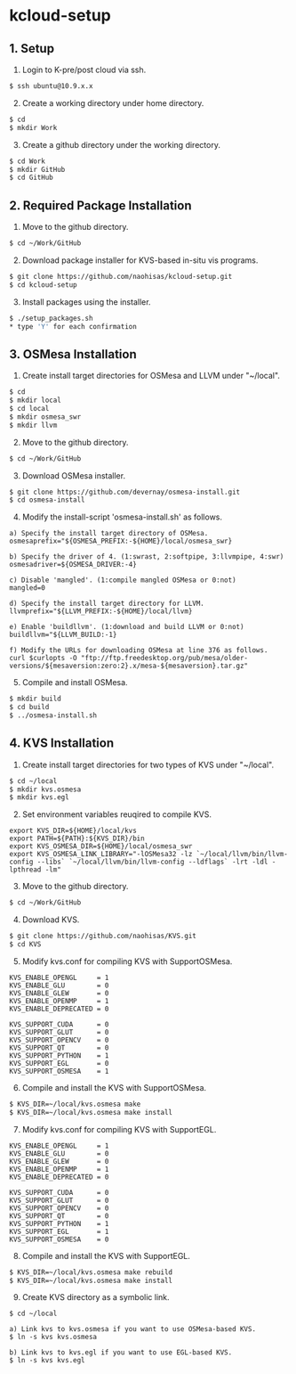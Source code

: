 # kcloud-setup

## 1. Setup

1. Login to K-pre/post cloud via ssh.

```sh
$ ssh ubuntu@10.9.x.x
```

2. Create a working directory under home directory.

```sh
$ cd
$ mkdir Work
```

3. Create a github directory under the working directory.

```sh
$ cd Work
$ mkdir GitHub
$ cd GitHub
```

## 2. Required Package Installation

1. Move to the github directory.

```sh
$ cd ~/Work/GitHub
```

2. Download package installer for KVS-based in-situ vis programs.

```sh
$ git clone https://github.com/naohisas/kcloud-setup.git
$ cd kcloud-setup
```

3. Install packages using the installer.

```sh
$ ./setup_packages.sh
* type 'Y' for each confirmation
```

## 3. OSMesa Installation

1. Create install target directories for OSMesa and LLVM under "~/local".

```sh
$ cd
$ mkdir local
$ cd local
$ mkdir osmesa_swr
$ mkdir llvm
```

2. Move to the github directory.

```sh
$ cd ~/Work/GitHub
```

3. Download OSMesa installer.

```sh
$ git clone https://github.com/devernay/osmesa-install.git
$ cd osmesa-install
```

4. Modify the install-script 'osmesa-install.sh' as follows.

```
a) Specify the install target directory of OSMesa.
osmesaprefix="${OSMESA_PREFIX:-${HOME}/local/osmesa_swr}

b) Specify the driver of 4. (1:swrast, 2:softpipe, 3:llvmpipe, 4:swr)
osmesadriver=${OSMESA_DRIVER:-4}

c) Disable 'mangled'. (1:compile mangled OSMesa or 0:not)
mangled=0

d) Specify the install target directory for LLVM.
llvmprefix="${LLVM_PREFIX:-${HOME}/local/llvm}

e) Enable 'buildllvm'. (1:download and build LLVM or 0:not)
buildllvm="${LLVM_BUILD:-1}

f) Modify the URLs for downloading OSMesa at line 376 as follows.
curl $curlopts -O "ftp://ftp.freedesktop.org/pub/mesa/older-versions/${mesaversion:zero:2}.x/mesa-${mesaversion}.tar.gz"
```

5. Compile and install OSMesa.

```sh
$ mkdir build
$ cd build
$ ../osmesa-install.sh
```

## 4. KVS Installation

1. Create install target directories for two types of KVS under "~/local".

```sh
$ cd ~/local
$ mkdir kvs.osmesa
$ mkdir kvs.egl
```

2. Set environment variables reuqired to compile KVS.

```
export KVS_DIR=${HOME}/local/kvs
export PATH=${PATH}:${KVS_DIR}/bin
export KVS_OSMESA_DIR=${HOME}/local/osmesa_swr
export KVS_OSMESA_LINK_LIBRARY="-lOSMesa32 -lz `~/local/llvm/bin/llvm-config --libs` `~/local/llvm/bin/llvm-config --ldflags` -lrt -ldl -lpthread -lm"
```

3. Move to the github directory.

```sh
$ cd ~/Work/GitHub
```

4. Download KVS.

```sh
$ git clone https://github.com/naohisas/KVS.git
$ cd KVS
```

5. Modify kvs.conf for compiling KVS with SupportOSMesa.

```
KVS_ENABLE_OPENGL     = 1
KVS_ENABLE_GLU        = 0
KVS_ENABLE_GLEW       = 0
KVS_ENABLE_OPENMP     = 1
KVS_ENABLE_DEPRECATED = 0

KVS_SUPPORT_CUDA      = 0
KVS_SUPPORT_GLUT      = 0
KVS_SUPPORT_OPENCV    = 0
KVS_SUPPORT_QT        = 0
KVS_SUPPORT_PYTHON    = 1
KVS_SUPPORT_EGL       = 0
KVS_SUPPORT_OSMESA    = 1
```

6. Compile and install the KVS with SupportOSMesa.

```sh
$ KVS_DIR=~/local/kvs.osmesa make
$ KVS_DIR=~/local/kvs.osmesa make install
```

7. Modify kvs.conf for compiling KVS with SupportEGL.

```
KVS_ENABLE_OPENGL     = 1
KVS_ENABLE_GLU        = 0
KVS_ENABLE_GLEW       = 0
KVS_ENABLE_OPENMP     = 1
KVS_ENABLE_DEPRECATED = 0

KVS_SUPPORT_CUDA      = 0
KVS_SUPPORT_GLUT      = 0
KVS_SUPPORT_OPENCV    = 0
KVS_SUPPORT_QT        = 0
KVS_SUPPORT_PYTHON    = 1
KVS_SUPPORT_EGL       = 1
KVS_SUPPORT_OSMESA    = 0
```

8. Compile and install the KVS with SupportEGL.

```sh
$ KVS_DIR=~/local/kvs.osmesa make rebuild
$ KVS_DIR=~/local/kvs.osmesa make install
```

9. Create KVS directory as a symbolic link.

```
$ cd ~/local

a) Link kvs to kvs.osmesa if you want to use OSMesa-based KVS.
$ ln -s kvs kvs.osmesa

b) Link kvs to kvs.egl if you want to use EGL-based KVS.
$ ln -s kvs kvs.egl
```
